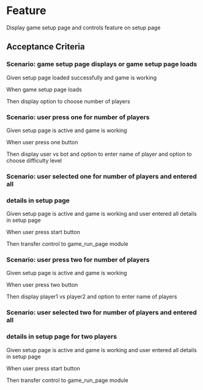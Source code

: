 
# Feature

Display game setup page and controls feature on setup page

## Acceptance Criteria

### Scenario: game setup page displays or game setup page loads
  
  Given setup page loaded successfully and game is working

  When game setup page loads

  Then display option to choose number of players

### Scenario: user press one for number of players

  Given setup page is active and game is working

  When user press one button

  Then display user vs bot and option to enter name of player and option
  to choose difficulty level

### Scenario: user selected one for number of players and entered all

### details in setup page

  Given setup page is active and game is working and user entered all
  details in setup page

  When user press start button

  Then transfer control to game_run_page module
  
### Scenario: user press two for number of players

  Given setup page is active and game is working

  When user press two button

  Then display player1 vs player2 and option to enter name of players

### Scenario: user selected two for number of players and entered all

### details in setup page for two players

  Given setup page is active and game is working and user entered all
  details in setup page

  When user press start button

  Then transfer control to game_run_page module
